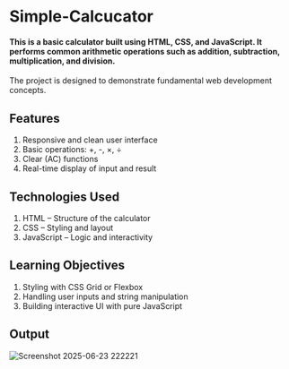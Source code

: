 # Simple-Calcucator
#### This is a basic calculator built using HTML, CSS, and JavaScript. It performs common arithmetic operations such as addition, subtraction, multiplication, and division. 
The project is designed to demonstrate fundamental web development concepts.
## Features <br>
1. Responsive and clean user interface <br>
2. Basic operations: +, -, ×, ÷ <br>
3. Clear (AC) functions <br>
4. Real-time display of input and result
## Technologies Used <br>
1. HTML – Structure of the calculator <br>
2. CSS – Styling and layout <br>
3. JavaScript – Logic and interactivity <br>
## Learning Objectives <br>
1. Styling with CSS Grid or Flexbox <br>
2. Handling user inputs and string manipulation <br>
3. Building interactive UI with pure JavaScript<br>
## Output
![Screenshot 2025-06-23 222221](https://github.com/user-attachments/assets/da47bcbc-f307-465b-91dd-7186757eb48d)
